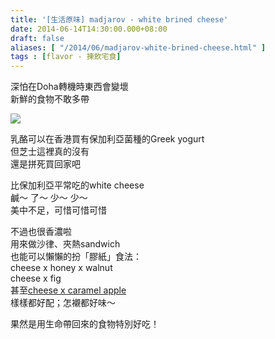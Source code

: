 ```yaml
---
title: '[生活原味] madjarov - white brined cheese'
date: 2014-06-14T14:30:00.000+08:00
draft: false
aliases: [ "/2014/06/madjarov-white-brined-cheese.html" ]
tags : [flavor - 揀飲宅食]
---
```


深怕在Doha轉機時東西會變壞  
新鮮的食物不敢多帶  

![](/images/madjarov.jpg)

乳酪可以在香港買有保加利亞菌種的Greek yogurt  
但芝士這裡真的沒有  
還是拼死買回家吧  
  
比保加利亞平常吃的white cheese  
鹹～ 了～ 少～ 少～  
美中不足，可惜可惜可惜  
  
不過也很香濃啦  
用來做沙律、夾熱sandwich  
也能可以懶懶的扮「膠紙」食法：  
cheese x honey x walnut  
cheese x fig  
甚至[cheese x caramel apple](https://hidie.net/bulgaria11d/)  
樣樣都好配；怎襯都好味～  
  
果然是用生命帶回來的食物特別好吃！
